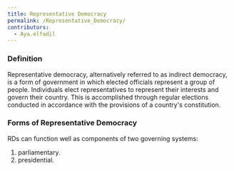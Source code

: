 ```yaml
---
title: Representative Democracy
permalink: /Representative_Democracy/
contributors:
  - Aya.elfadil
---
```


### Definition

Representative democracy, alternatively referred to as indirect
democracy, is a form of government in which elected officials represent
a group of people. Individuals elect representatives to represent their
interests and govern their country. This is accomplished through regular
elections conducted in accordance with the provisions of a country's
constitution.

### Forms of Representative Democracy

RDs can function well as components of two governing systems:

1.  parliamentary.
2.  presidential.
